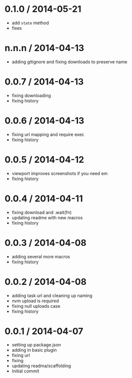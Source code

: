 
0.1.0 / 2014-05-21
==================
 
  * add `state` method
  * fixes

n.n.n / 2014-04-13 
==================

  * adding gitignore and fixing downloads to preserve name

0.0.7 / 2014-04-13 
==================

  * fixing downloading
  * fixing history

0.0.6 / 2014-04-13 
==================

  * fixing url mapping and require exec
  * fixing history

0.0.5 / 2014-04-12 
==================

  * viewport improves screenshots if you need em
  * fixing history

0.0.4 / 2014-04-11 
==================

  * fixing download and .wait(fn)
  * updating readme with new macros
  * fixing history

0.0.3 / 2014-04-08 
==================

  * adding several more macros
  * fixing history

0.0.2 / 2014-04-08 
==================

  * adding task url and cleaning up naming
  * nvm upload is required
  * fixing null uploads case
  * fixing history

0.0.1 / 2014-04-07 
==================

  * setting up package.json
  * adding in basic plugin
  * fixing url
  * fixing
  * updating readma/scaffolding
  * Initial commit
